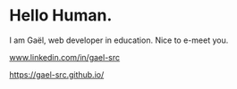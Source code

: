# Hello Human.

I am Gaël, web developer in education. Nice to e-meet you.

www.linkedin.com/in/gael-src

https://gael-src.github.io/
